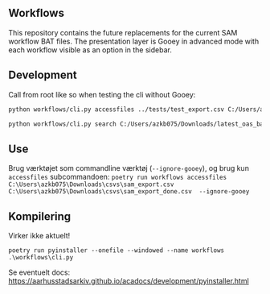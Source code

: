 ## Workflows
This repository contains the future replacements for the current SAM workflow BAT files. The presentation layer is Gooey in advanced mode with each workflow visible as an option in the sidebar.

## Development
Call from root like so when testing the cli without Gooey:
```bash
python workflows/cli.py accessfiles ../tests/test_export.csv C:/Users/azkb075/Downloads/test_result.csv --overwrite --local --dryrun --plain --ignore-gooey
```

```bash
python workflows/cli.py search C:/Users/azkb075/Downloads/latest_oas_backup.csv C:/Users/azkb075/Downloads/idlist.csv --storage-id 91+00966-1 --ignore-gooey
```

## Use
Brug værktøjet som commandline værktøj (`--ignore-gooey`), og brug kun `accessfiles` subcommandoen:
`poetry run workflows accessfiles C:\Users\azkb075\Downloads\csvs\sam_export.csv C:\Users\azkb075\Downloads\csvs\sam_export_done.csv  --ignore-gooey`

## Kompilering
Virker ikke aktuelt!

`poetry run pyinstaller --onefile --windowed --name workflows .\workflows\cli.py`

Se eventuelt docs: https://aarhusstadsarkiv.github.io/acadocs/development/pyinstaller.html
